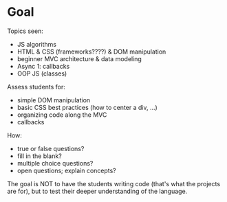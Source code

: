 Goal
==== 

Topics seen:
* JS algorithms
* HTML & CSS (frameworks????) & DOM manipulation
* beginner MVC architecture & data modeling
* Async 1: callbacks
* OOP JS (classes)

Assess students for:
* simple DOM manipulation
* basic CSS best practices (how to center a div, ...)
* organizing code along the MVC
* callbacks

How:
* true or false questions?
* fill in the blank?
* multiple choice questions?
* open questions; explain concepts?

The goal is NOT to have the students writing code (that's what the projects are for), but to test their deeper understanding of the language.